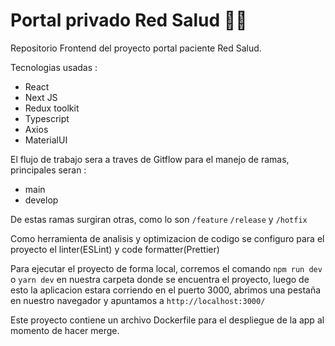 # Portal privado Red Salud 👨‍⚕️

Repositorio Frontend del proyecto portal paciente Red Salud.

Tecnologias usadas :

- React
- Next JS
- Redux toolkit
- Typescript
- Axios
- MaterialUI

El flujo de trabajo sera a traves de Gitflow para el manejo de ramas, principales seran :

- main
- develop

De estas ramas surgiran otras, como lo son `/feature` `/release` y `/hotfix`

Como herramienta de analisis y optimizacion de codigo se configuro para el proyecto el linter(ESLint) y code formatter(Prettier)

Para ejecutar el proyecto de forma local, corremos el comando `npm run dev` o `yarn dev` en nuestra carpeta donde se encuentra el proyecto, luego de esto la aplicacion estara corriendo en el puerto 3000, abrimos una pestaña en nuestro navegador y apuntamos a `http://localhost:3000/`

Este proyecto contiene un archivo Dockerfile para el despliegue de la app al momento de hacer merge.
